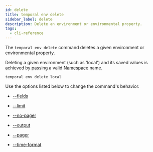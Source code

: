 ```yaml
---
id: delete
title: temporal env delete
sidebar_label: delete
description: Delete an environment or environmental property.
tags:
  - cli-reference
---
```


The `temporal env delete` command deletes a given environment or environmental property.

Deleting a given environment (such as 'local') and its saved values is achieved by passing a valid [Namespace](/concepts/what-is-a-namespace) name.

`temporal env delete local`

Use the options listed below to change the command's behavior.

- [--fields](/cli/cmd-options/fields)

- [--limit](/cli/cmd-options/limit)

- [--no-pager](/cli/cmd-options/no-pager)

- [--output](/cli/cmd-options/output)

- [--pager](/cli/cmd-options/pager)

- [--time-format](/cli/cmd-options/time-format)
